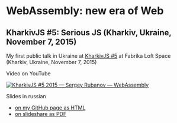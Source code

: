 # WebAssembly: new era of Web
## KharkivJS #5: Serious JS (Kharkiv, Ukraine, November 7, 2015)

My first public talk in Ukraine at [KharkivJS #5](http://kharkivjs.org/) at Fabrika Loft Space (Kharkiv, Ukraine, November 7, 2015)

Video on YouTube

[![KharkivJS #5 2015 — Sergey Rubanov — WebAssembly](http://img.youtube.com/vi/eWF_1nMM5Yo/0.jpg)](http://www.youtube.com/watch?v=eWF_1nMM5Yo)

Slides in russian

- [on my GitHub page as HTML](http://chicoxyzzy.github.io/talks/wasm/index.html)
- [on slideshare as PDF](http://www.slideshare.net/SergeyRubanov/webassembly)
